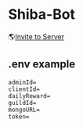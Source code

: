 # Shiba-Bot
🌎[Invite to Server](https://discord.com/api/oauth2/authorize?client_id=1193885398754140262&permissions=8&scope=bot)

## .env example
    adminId=
    clientId=
    dailyReward=
    guildId=
    mongoURL=
    token=
